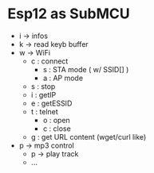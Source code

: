 # Esp12 as SubMCU



- i -> infos
- k -> read keyb buffer
- w -> WiFi
  - c : connect
    - s  : STA mode ( w/ SSID[] )
    - a : AP mode
  - s : stop
  - i : getIP
  - e : getESSID
  - t : telnet
    - o : open
    - c : close
  - g : get URL content (wget/curl like)
- p -> mp3 control
  - p -> play track
  - ...